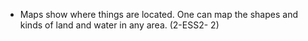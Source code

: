  - Maps show where things are located. One can map the shapes and kinds of land and water in any area. (2-ESS2- 2) 
